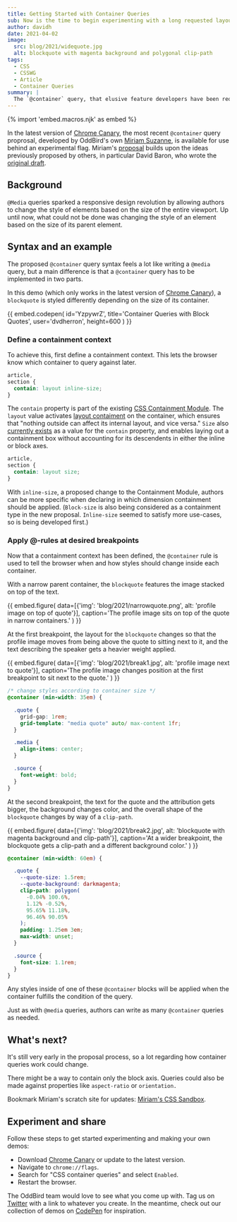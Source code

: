```yaml
---
title: Getting Started with Container Queries
sub: Now is the time to begin experimenting with a long requested layout tool. 
author: davidh
date: 2021-04-02
image:
  src: blog/2021/widequote.jpg
  alt: blockquote with magenta background and polygonal clip-path
tags:
  - CSS
  - CSSWG
  - Article
  - Container Queries
summary: |
  The `@container` query, that elusive feature developers have been requesting and proposing for years, has finally made its debut in browsers. Well, sort of. What are **container queries** exactly and how do they work?
---
```


{% import 'embed.macros.njk' as embed %}

  In the latest version of [Chrome Canary](https://www.google.com/chrome/canary), the most recent `@container` query proprosal, developed by OddBird's own [Miriam Suzanne](https://www.oddbird.net/authors/miriam/), is available for use behind an experimental flag. Miriam's [proposal](https://github.com/w3c/csswg-drafts/issues/5796) builds upon the ideas previously proposed by others, in particular David Baron, who wrote the [original draft](https://github.com/dbaron/container-queries-implementability). 




 ## Background

`@Media` queries sparked a responsive design revolution by allowing authors to change the style of elements based on the size of the entire viewport. Up until now, what could not be done was changing the style of an element based on the size of its parent element. 

## Syntax and an example

 The proposed `@container` query syntax feels a lot like writing a `@media` query, but a main difference is that a `@container` query has to be implemented in two parts.

In this demo (which only works in the latest version of [Chrome Canary](https://www.google.com/chrome/canary)), a `blockquote` is styled differently depending on the size of its container. 

{{ embed.codepen(
  id='YzpywrZ',
  title='Container Queries with Block Quotes',
  user='dvdherron',
  height=600
) }}

### Define a containment context

To achieve this, first define a containment context. This lets the browser know which container to query against later. 

```scss
article,
section {
  contain: layout inline-size;
}
```

The `contain` property is part of the existing [CSS Containment Module](https://drafts.csswg.org/css-contain/). The `layout` value activates [layout contaiment](https://drafts.csswg.org/css-contain/#valdef-contain-layout) on the container, which ensures that "nothing outside can affect its internal layout, and vice versa." `Size` also [currently exists](https://drafts.csswg.org/css-contain/#size-containment) as a value for the `contain` property, and enables laying out a containment box without accounting for its descendents in either the inline or block axes. 

```scss
article,
section {
  contain: layout size;
}
```

With `inline-size`, a proposed change to the Containment Module, authors can be more specific when declaring in which dimension containment should be applied. (`Block-size` is also being considered as a containment type in the new proposal. `Inline-size` seemed to satisfy more use-cases, so is being developed first.)

### Apply @-rules at desired breakpoints
Now that a containment context has been defined, the `@container` rule is used to tell the browser when and how styles should change inside each container. 

With a narrow parent container, the `blockquote` features the image stacked on top of the text. 

{{ embed.figure(
  data=[{'img': 'blog/2021/narrowquote.png',
         alt: 'profile image on top of quote'}],
  caption='The profile image sits on top of the quote in narrow containers.'
) }}

At the first breakpoint, the layout for the `blockquote` changes so that the profile image moves from being above the quote to sitting next to it, and the text describing the speaker gets a heavier weight applied. 

{{ embed.figure(
  data=[{'img': 'blog/2021/break1.jpg',
         alt: 'profile image next to quote'}],
  caption='The profile image changes position at the first breakpoint to sit next to the quote.'
) }}

```scss
/* change styles according to container size */
@container (min-width: 35em) {

  .quote {
    grid-gap: 1rem;
    grid-template: "media quote" auto/ max-content 1fr;
  }

  .media {
    align-items: center;
  }

  .source {
    font-weight: bold;
  }
}
```

At the second breakpoint, the text for the quote and the attribution gets bigger, the background changes color, and the overall shape of the `blockquote` changes by way of a `clip-path`. 

{{ embed.figure(
  data=[{'img': 'blog/2021/break2.jpg',
          alt: 'blockquote with magenta background and clip-path'}],
  caption='At a wider breakpoint, the blockquote gets a 
  clip-path and a different background color.'
) }}

```scss
@container (min-width: 60em) {

  .quote {
    --quote-size: 1.5rem;
    --quote-background: darkmagenta;
    clip-path: polygon(
      -0.04% 100.6%,
      1.12% -0.52%,
      95.65% 11.18%,
      96.46% 90.05%
    );
    padding: 1.25em 3em;
    max-width: unset;
  }

  .source {
    font-size: 1.1rem;
  }
}
```
Any styles inside of one of these `@container` blocks will be applied when the container fulfills the condition of the query. 

Just as with `@media` queries, authors can write as many `@container` queries as needed.

## What's next?

It's still very early in the proposal process, so a lot regarding how container queries work could change. 

There might be a way to contain only the block axis. Queries could also be made against properties like `aspect-ratio` or `orientation.`

Bookmark Miriam's scratch site for updates: [Miriam's CSS Sandbox](https://css.oddbird.net/rwd/query/). 

## Experiment and share

Follow these steps to get started experimenting and making your own demos:
- Download [Chrome Canary](https://www.google.com/chrome/canary) or update to the latest version. 
- Navigate to `chrome://flags`.
- Search for "CSS container queries" and select `Enabled`.
- Restart the browser.

The OddBird team would love to see what you come up with. Tag us on [Twitter](https://twitter.com/OddBird) with a link to whatever you create. In the meantime, check out our collection of demos on [CodePen](https://codepen.io/collection/XQrgJo?grid_type=grid&sort_by=item_created_at&sort_order=desc) for inspiration.
